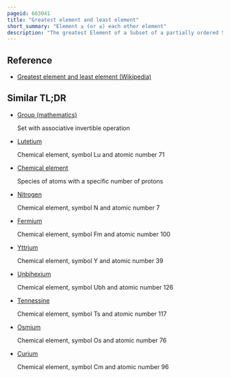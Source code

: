 ```yaml
---
pageid: 663041
title: "Greatest element and least element"
short_summary: "Element ≥ (or ≤) each other element"
description: "The greatest Element of a Subset of a partially ordered Set is an Element of in Mathematics especially in Order Theory that is greater than every other Element of."
---
```


## Reference

- [Greatest element and least element (Wikipedia)](https://en.wikipedia.org/?curid=663041)

## Similar TL;DR

- [Group (mathematics)](/tldr/en/group-mathematics)

  Set with associative invertible operation

- [Lutetium](/tldr/en/lutetium)

  Chemical element, symbol Lu and atomic number 71

- [Chemical element](/tldr/en/chemical-element)

  Species of atoms with a specific number of protons

- [Nitrogen](/tldr/en/nitrogen)

  Chemical element, symbol N and atomic number 7

- [Fermium](/tldr/en/fermium)

  Chemical element, symbol Fm and atomic number 100

- [Yttrium](/tldr/en/yttrium)

  Chemical element, symbol Y and atomic number 39

- [Unbihexium](/tldr/en/unbihexium)

  Chemical element, symbol Ubh and atomic number 126

- [Tennessine](/tldr/en/tennessine)

  Chemical element, symbol Ts and atomic number 117

- [Osmium](/tldr/en/osmium)

  Chemical element, symbol Os and atomic number 76

- [Curium](/tldr/en/curium)

  Chemical element, symbol Cm and atomic number 96
